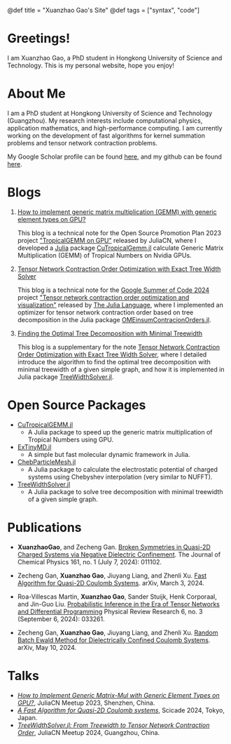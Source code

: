 @def title = "Xuanzhao Gao's Site"
@def tags = ["syntax", "code"]

# Greetings!

I am Xuanzhao Gao, a PhD student in Hongkong University of Science and Technology.
This is my personal website, hope you enjoy!

# About Me

I am a PhD student at Hongkong University of Science and Technology (Guangzhou). My research interests include computational physics, application mathematics, and high-performance computing. I am currently working on the development of fast algorithms for kernel summation problems and tensor network contraction problems.

My Google Scholar profile can be found [here](https://scholar.google.fr/citations?user=ScbYSkgAAAAJ&hl=fr), and my github can be found [here](https://github.com/ArrogantGao).

# Blogs

1. [How to implement generic matrix multiplication (GEMM) with generic element types on GPU?](/blogs/CuTropicalGEMM/)

    This blog is a technical note for the Open Source Promotion Plan 2023 project ["TropicalGEMM on GPU"](https://summer-ospp.ac.cn/org/prodetail/23fec0105?lang=en&list=pro) released by JuliaCN, where I developed a [Julia](https://julialang.org/) package [CuTropicalGemm.jl](https://github.com/TensorBFS/CuTropicalGEMM.jl) calculate Generic Matrix Multiplication (GEMM) of Tropical Numbers on Nvidia GPUs.

2. [Tensor Network Contraction Order Optimization with Exact Tree Width Solver](/blogs/contractionorder/)

    This blog is a technical note for the [Google Summer of Code 2024](https://summerofcode.withgoogle.com) project ["Tensor network contraction order optimization and visualization"](https://summerofcode.withgoogle.com/programs/2024/projects/B8qSy9dO) released by [The Julia Language](https://julialang.org/), where I implemented an optimizer for tensor network contraction order based on tree decomposition in the Julia package [OMEinsumContracionOrders.jl](https://github.com/TensorBFS/OMEinsumContractionOrders.jl).

3. [Finding the Optimal Tree Decomposition with Minimal Treewidth](/blogs/treewidth/)

    This blog is a supplementary for the note [Tensor Network Contraction Order Optimization with Exact Tree Width Solver](/blogs/contractionorder/), where I detailed introduce the algorithm to find the optimal tree decomposition with minimal treewidth of a given simple graph, and how it is implemented in Julia package [TreeWidthSolver.jl](https://github.com/ArrogantGao/TreeWidthSolver.jl).

# Open Source Packages

* [CuTropicalGEMM.jl](https://github.com/TensorBFS/CuTropicalGEMM.jl)
  * A Julia package to speed up the generic matrix multiplication of Tropical Numbers using GPU.
* [ExTinyMD.jl](https://github.com/HPMolSim/ExTinyMD.jl)
  * A simple but fast molecular dynamic framework in Julia.
* [ChebParticleMesh.jl](https://github.com/HPMolSim/ChebParticleMesh.jl)
  * A Julia package to calculate the electrostatic potential of charged systems using Chebyshev interpolation (very similar to NUFFT).
* [TreeWidthSolver.jl](https://github.com/ArrogantGao/TreeWidthSolver.jl)
  * A Julia package to solve tree decomposition with minimal treewidth of a given simple graph.
  
# Publications

* **XuanzhaoGao**, and Zecheng Gan. [Broken Symmetries in Quasi-2D Charged Systems via Negative Dielectric Confinement](https://doi.org/10.1063/5.0214523). The Journal of Chemical Physics 161, no. 1 (July 7, 2024): 011102.

* Zecheng Gan, **Xuanzhao Gao**, Jiuyang Liang, and Zhenli Xu. [Fast Algorithm for Quasi-2D Coulomb Systems](http://arxiv.org/abs/2403.01521). arXiv, March 3, 2024.

* Roa-Villescas Martin, **Xuanzhao Gao**, Sander Stuijk, Henk Corporaal, and Jin-Guo Liu. [Probabilistic Inference in the Era of Tensor Networks and Differential Programming](https://doi.org/10.1103/PhysRevResearch.6.033261.) Physical Review Research 6, no. 3 (September 6, 2024): 033261. 

* Zecheng Gan, **Xuanzhao Gao**, Jiuyang Liang, and Zhenli Xu. [Random Batch Ewald Method for Dielectrically Confined Coulomb Systems](http://arxiv.org/abs/2405.06333). arXiv, May 10, 2024.

# Talks

* [*How to Implement Generic Matrix-Mul with Generic Element Types on GPU?*](https://raw.githubusercontent.com/ArrogantGao/my_presentations/main/pre/CuTropicalGEMM.pdf), JuliaCN Meetup 2023, Shenzhen, China.
* [*A Fast Algorithm for Quasi-2D Coulomb systems*](https://raw.githubusercontent.com/ArrogantGao/my_presentations/main/pre/fast_algorithm_for_q2d_coulomb_systems.pdf), Scicade 2024, Tokyo, Japan.
* [*TreeWidthSolver.jl: From Treewidth to Tensor Network Contraction Order*](https://raw.githubusercontent.com/ArrogantGao/my_presentations/main/pre/treewidth.pdf), JuliaCN Meetup 2024, Guangzhou, China.